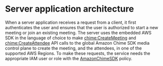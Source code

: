 # Server application architecture<a name="server-application"></a>

When a server application receives a request from a client, it first authenticates the user and ensures that the user is authorized to start a new meeting or join an existing meeting\. The server uses the embedded AWS SDK in the language of choice to make [chime:CreateMeeting](https://docs.aws.amazon.com/chime-sdk/latest/APIReference/API_CreateMeeting.html) and [chime:CreateAttendee](https://docs.aws.amazon.com/chime-sdk/latest/APIReference/API_CreateAttendee.html) API calls to the global Amazon Chime SDK media control plane to create the meeting, and the attendees, in one of the supported AWS Regions\. To make these requests, the service needs the appropriate IAM user or role with the [AmazonChimeSDK](https://docs.aws.amazon.com/chime-sdk/latest/ag/security_iam_id-based-policy-examples.html) policy\. 